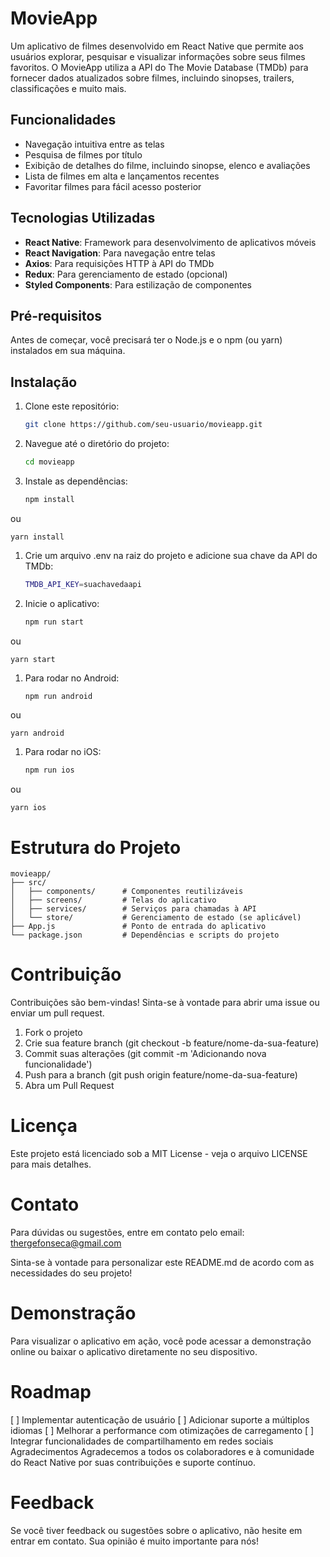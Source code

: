 # MovieApp

Um aplicativo de filmes desenvolvido em React Native que permite aos usuários explorar, pesquisar e visualizar informações sobre seus filmes favoritos. O MovieApp utiliza a API do The Movie Database (TMDb) para fornecer dados atualizados sobre filmes, incluindo sinopses, trailers, classificações e muito mais.

## Funcionalidades

- Navegação intuitiva entre as telas
- Pesquisa de filmes por título
- Exibição de detalhes do filme, incluindo sinopse, elenco e avaliações
- Lista de filmes em alta e lançamentos recentes
- Favoritar filmes para fácil acesso posterior

## Tecnologias Utilizadas

- **React Native**: Framework para desenvolvimento de aplicativos móveis
- **React Navigation**: Para navegação entre telas
- **Axios**: Para requisições HTTP à API do TMDb
- **Redux**: Para gerenciamento de estado (opcional)
- **Styled Components**: Para estilização de componentes

## Pré-requisitos

Antes de começar, você precisará ter o Node.js e o npm (ou yarn) instalados em sua máquina.

## Instalação

1. Clone este repositório:
   ```bash
   git clone https://github.com/seu-usuario/movieapp.git
    ```

2. Navegue até o diretório do projeto:

    ```bash
    cd movieapp
    ```
3. Instale as dependências:

    ```bash
    npm install
    ```
ou

    
    yarn install
    

1. Crie um arquivo .env na raiz do projeto e adicione sua chave da API do TMDb:
    ```bash
    TMDB_API_KEY=suachavedaapi
    ```

2. Inicie o aplicativo:
    ```bash
    npm run start
    ```

ou

    
    yarn start
    

1. Para rodar no Android:

    ```bash
    npm run android
    ```

ou

    
    yarn android
    

1. Para rodar no iOS:

    ```bash
    npm run ios
    ```

ou

    
    yarn ios
    


# Estrutura do Projeto

```
movieapp/
├── src/
│   ├── components/      # Componentes reutilizáveis
│   ├── screens/         # Telas do aplicativo
│   ├── services/        # Serviços para chamadas à API
│   └── store/           # Gerenciamento de estado (se aplicável)
├── App.js               # Ponto de entrada do aplicativo
└── package.json         # Dependências e scripts do projeto
```

# Contribuição
Contribuições são bem-vindas! Sinta-se à vontade para abrir uma issue ou enviar um pull request.

 1. Fork o projeto
 2. Crie sua feature branch (git checkout -b feature/nome-da-sua-feature)
 3. Commit suas alterações (git commit -m 'Adicionando nova funcionalidade')
 4. Push para a branch (git push origin feature/nome-da-sua-feature)
 5. Abra um Pull Request
   
# Licença
Este projeto está licenciado sob a MIT License - veja o arquivo LICENSE para mais detalhes.

# Contato
Para dúvidas ou sugestões, entre em contato pelo email: thergefonseca@gmail.com

Sinta-se à vontade para personalizar este README.md de acordo com as necessidades do seu projeto!

# Demonstração
Para visualizar o aplicativo em ação, você pode acessar a demonstração online ou baixar o aplicativo diretamente no seu dispositivo.

# Roadmap
[ ] Implementar autenticação de usuário
[ ] Adicionar suporte a múltiplos idiomas
[ ] Melhorar a performance com otimizações de carregamento
[ ] Integrar funcionalidades de compartilhamento em redes sociais
Agradecimentos
Agradecemos a todos os colaboradores e à comunidade do React Native por suas contribuições e suporte contínuo.

# Feedback
Se você tiver feedback ou sugestões sobre o aplicativo, não hesite em entrar em contato. Sua opinião é muito importante para nós!